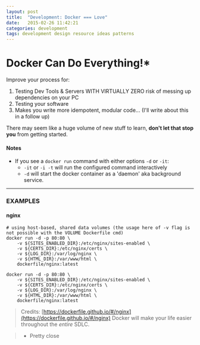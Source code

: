 ```yaml
---
layout: post
title:  "Development: Docker === Love"
date:   2015-02-26 11:42:21
categories: development
tags: development design resource ideas patterns
---
```


# Docker Can Do Everything!*

Improve your process for:

1. Testing Dev Tools & Servers WITH VIRTUALLY ZERO risk of messing up dependencies on your PC
1. Testing your software
1. Makes you write more idempotent, modular code... (I'll write about this in a follow up) 

There may seem like a huge volume of new stuff to learn, **don't let that stop you** from getting started. 

#### Notes

* If you see a ```docker run``` command with either options ```-d``` or ```-it```:
	* ```-it``` or ```-i -t``` will run the configured command interactively
	* ```-d``` will start the docker container as a 'daemon' aka background service.

-------


### EXAMPLES

#### nginx  


```shell
# using host-based, shared data volumes (the usage here of -v flag is not possible with the VOLUME Dockerfile cmd)
docker run -d -p 80:80 \
	-v ${SITES_ENABLED_DIR}:/etc/nginx/sites-enabled \
	-v ${CERTS_DIR}:/etc/nginx/certs \
	-v ${LOG_DIR}:/var/log/nginx \
	-v ${HTML_DIR}:/var/www/html \
	dockerfile/nginx:latest

docker run -d -p 80:80 \
	-v ${SITES_ENABLED_DIR}:/etc/nginx/sites-enabled \
	-v ${CERTS_DIR}:/etc/nginx/certs \
	-v ${LOG_DIR}:/var/log/nginx \
	-v ${HTML_DIR}:/var/www/html \
	dockerfile/nginx:latest

```




> Credits: [https://dockerfile.github.io/#/nginx](https://dockerfile.github.io/#/nginx)
Docker will make your life easier throughout the *entire* SDLC.



 > * Pretty close

